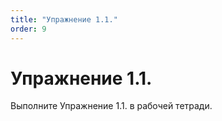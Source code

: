```yaml
---
title: "Упражнение 1.1."
order: 9
---
```


# Упражнение 1.1.

Выполните Упражнение 1.1. в рабочей тетради.